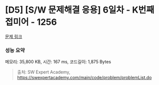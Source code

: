# [D5] [S/W 문제해결 응용] 6일차 - K번째 접미어 - 1256 

[문제 링크](https://swexpertacademy.com/main/code/problem/problemDetail.do?contestProbId=AV18GHd6IskCFAZN) 

### 성능 요약

메모리: 35,800 KB, 시간: 167 ms, 코드길이: 1,875 Bytes



> 출처: SW Expert Academy, https://swexpertacademy.com/main/code/problem/problemList.do